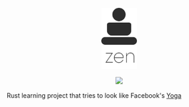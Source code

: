 <p align="center"><img src=".github/logo.png" width="80"/></p>
<p align="center">
<a href="#"><img src="https://img.shields.io/badge/-just%20for%20fun-green?style=flat"></a>
</p>

Rust learning project that tries to look like Facebook's [Yoga](https://github.com/facebook/yoga)

